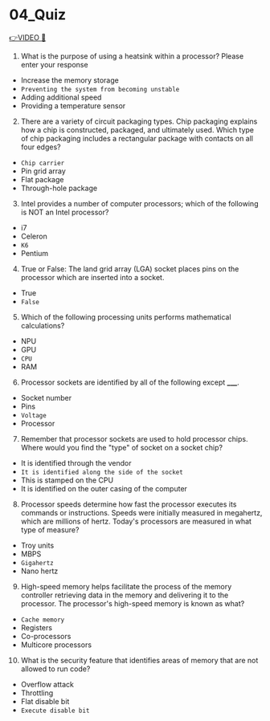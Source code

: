 # 04_Quiz

[👉VIDEO &#128279;](https://alison.com/topic/learn/84195/review-quiz)

1. What is the purpose of using a heatsink within a processor?
   Please enter your response

- Increase the memory storage
- `Preventing the system from becoming unstable`
- Adding additional speed
- Providing a temperature sensor

2. There are a variety of circuit packaging types. Chip packaging explains how a chip is constructed, packaged, and ultimately used. Which type of chip packaging includes a rectangular package with contacts on all four edges?

- `Chip carrier`
- Pin grid array
- Flat package
- Through-hole package

3. Intel provides a number of computer processors; which of the following is NOT an Intel processor?

- i7
- Celeron
- `K6`
- Pentium

4. True or False: The land grid array (LGA) socket places pins on the processor which are inserted into a socket.

- True
- `False`

5. Which of the following processing units performs mathematical calculations?

- NPU
- GPU
- `CPU`
- RAM

6. Processor sockets are identified by all of the following except **\_\_\_**.

- Socket number
- Pins
- `Voltage`
- Processor

7. Remember that processor sockets are used to hold processor chips. Where would you find the "type" of socket on a socket chip?

- It is identified through the vendor
- `It is identified along the side of the socket`
- This is stamped on the CPU
- It is identified on the outer casing of the computer

8. Processor speeds determine how fast the processor executes its commands or instructions. Speeds were initially measured in megahertz, which are millions of hertz. Today's processors are measured in what type of measure?

- Troy units
- MBPS
- `Gigahertz`
- Nano hertz

9. High-speed memory helps facilitate the process of the memory controller retrieving data in the memory and delivering it to the processor. The processor's high-speed memory is known as what?

- `Cache memory`
- Registers
- Co-processors
- Multicore processors

10. What is the security feature that identifies areas of memory that are not allowed to run code?

- Overflow attack
- Throttling
- Flat disable bit
- `Execute disable bit`
